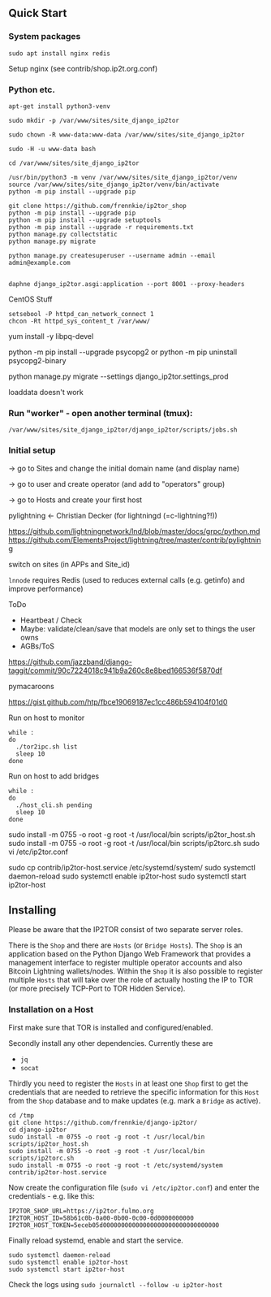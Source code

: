 
## Quick Start


### System packages

```
sudo apt install nginx redis
```

Setup nginx (see contrib/shop.ip2t.org.conf)


### Python etc.

```
apt-get install python3-venv

sudo mkdir -p /var/www/sites/site_django_ip2tor

sudo chown -R www-data:www-data /var/www/sites/site_django_ip2tor

sudo -H -u www-data bash

cd /var/www/sites/site_django_ip2tor

/usr/bin/python3 -m venv /var/www/sites/site_django_ip2tor/venv
source /var/www/sites/site_django_ip2tor/venv/bin/activate
python -m pip install --upgrade pip

git clone https://github.com/frennkie/ip2tor_shop
python -m pip install --upgrade pip 
python -m pip install --upgrade setuptools
python -m pip install --upgrade -r requirements.txt
python manage.py collectstatic
python manage.py migrate

python manage.py createsuperuser --username admin --email admin@example.com


daphne django_ip2tor.asgi:application --port 8001 --proxy-headers

```

CentOS Stuff

```
setsebool -P httpd_can_network_connect 1
chcon -Rt httpd_sys_content_t /var/www/
```
 


yum install -y libpq-devel


python -m pip install --upgrade psycopg2
or
python -m pip uninstall psycopg2-binary


python manage.py migrate --settings django_ip2tor.settings_prod

loaddata doesn't work



### Run "worker" - open another terminal (tmux):

```
/var/www/sites/site_django_ip2tor/django_ip2tor/scripts/jobs.sh
```


### Initial setup

-> go to Sites and change the initial domain name (and display name)

-> go to user and create operator (and add to "operators" group)

-> go to Hosts and create your first host





pylightning <- Christian Decker (for lightningd (=c-lightning?!))

https://github.com/lightningnetwork/lnd/blob/master/docs/grpc/python.md
https://github.com/ElementsProject/lightning/tree/master/contrib/pylightning

switch on sites (in APPs and Site_id)

`lnnode` requires Redis (used to reduces external calls (e.g. getinfo) and improve performance)


ToDo

- Heartbeat / Check
- Maybe: validate/clean/save that models are only set to things the user owns
- AGBs/ToS

https://github.com/jazzband/django-taggit/commit/90c7224018c941b9a260c8e8bed166536f5870df


pymacaroons


https://gist.github.com/htp/fbce19069187ec1cc486b594104f01d0

Run on host to monitor

```
while :
do
  ./tor2ipc.sh list
  sleep 10
done
```

Run on host to add bridges

```
while :
do
  ./host_cli.sh pending
  sleep 10
done
```

sudo install -m 0755 -o root -g root -t /usr/local/bin scripts/ip2tor_host.sh
sudo install -m 0755 -o root -g root -t /usr/local/bin scripts/ip2torc.sh
sudo vi /etc/ip2tor.conf

sudo cp contrib/ip2tor-host.service /etc/systemd/system/
sudo systemctl daemon-reload
sudo systemctl enable ip2tor-host
sudo systemctl start ip2tor-host



## Installing

Please be aware that the IP2TOR consist of two separate server roles. 

There is the `Shop` and there are `Hosts` (or `Bridge Hosts`). The `Shop` is an application 
based on the Python Django Web Framework that provides a management interface to register 
multiple operator accounts and also Bitcoin Lightning wallets/nodes. Within the `Shop` it 
is also possible to register multiple `Hosts` that will take over the role of actually 
hosting the IP to TOR (or more precisely TCP-Port to TOR Hidden Service).

### Installation on a Host

First make sure that TOR is installed and configured/enabled. 

Secondly install any other dependencies. Currently these are
 
* `jq`
* `socat`

Thirdly you need to register the `Hosts` in at least one `Shop` first to get the credentials
that are needed to retrieve the specific information for this `Host` from the `Shop` database
and to make updates (e.g. mark a `Bridge` as active).
 

```
cd /tmp
git clone https://github.com/frennkie/django-ip2tor/
cd django-ip2tor
sudo install -m 0755 -o root -g root -t /usr/local/bin scripts/ip2tor_host.sh
sudo install -m 0755 -o root -g root -t /usr/local/bin scripts/ip2torc.sh
sudo install -m 0755 -o root -g root -t /etc/systemd/system contrib/ip2tor-host.service
```

Now create the configuration file (`sudo vi /etc/ip2tor.conf`) and enter the credentials - e.g. like this:

```
IP2TOR_SHOP_URL=https://ip2tor.fulmo.org
IP2TOR_HOST_ID=58b61c0b-0a00-0b00-0c00-0d0000000000
IP2TOR_HOST_TOKEN=5eceb05d00000000000000000000000000000000
```

Finally reload systemd, enable and start the service.

```
sudo systemctl daemon-reload
sudo systemctl enable ip2tor-host
sudo systemctl start ip2tor-host
```

Check the logs using `sudo journalctl --follow -u ip2tor-host`

